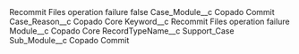 <?xml version="1.0" encoding="UTF-8"?>
<CustomMetadata xmlns="http://soap.sforce.com/2006/04/metadata" xmlns:xsi="http://www.w3.org/2001/XMLSchema-instance" xmlns:xsd="http://www.w3.org/2001/XMLSchema">
    <label>Recommit Files operation failure</label>
    <protected>false</protected>
    <values>
        <field>Case_Module__c</field>
        <value xsi:type="xsd:string">Copado Commit</value>
    </values>
    <values>
        <field>Case_Reason__c</field>
        <value xsi:type="xsd:string">Copado Core</value>
    </values>
    <values>
        <field>Keyword__c</field>
        <value xsi:type="xsd:string">Recommit Files operation failure</value>
    </values>
    <values>
        <field>Module__c</field>
        <value xsi:type="xsd:string">Copado Core</value>
    </values>
    <values>
        <field>RecordTypeName__c</field>
        <value xsi:type="xsd:string">Support_Case</value>
    </values>
    <values>
        <field>Sub_Module__c</field>
        <value xsi:type="xsd:string">Copado Commit</value>
    </values>
</CustomMetadata>
